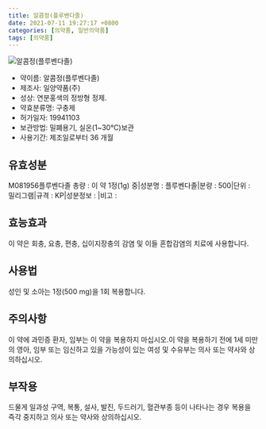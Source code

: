 ```yaml
---
title: 알콤정(플루벤다졸)
date: 2021-07-11 19:27:17 +0800
categories: [의약품, 일반의약품]
tags: [의약품]
---
```

![알콤정(플루벤다졸)](https://nedrug.mfds.go.kr/pbp/cmn/itemImageDownload/147809049909500022)

- 약이름: 알콤정(플루벤다졸)
- 제조사: 일양약품(주)
- 성상: 연분홍색의 정방형 정제.
- 약효분류명: 구충제
- 허가일자: 19941103
- 보관방법: 밀폐용기, 실온(1~30℃)보관
- 사용기간: 제조일로부터 36 개월
## 유효성분
M081956플루벤다졸
총량 : 이 약 1정(1g) 중|성분명 : 플루벤다졸|분량 : 500|단위 : 밀리그램|규격 : KP|성분정보 : |비고 :
## 효능효과
이 약은 회충, 요충, 편충, 십이지장충의 감염 및 이들 혼합감염의 치료에 사용합니다.
## 사용법
성인 및 소아는 1정(500 mg)을 1회 복용합니다.
## 주의사항
이 약에 과민증 환자, 임부는 이 약을 복용하지 마십시오.이 약을 복용하기 전에 1세 미만의 영아, 임부 또는 임신하고 있을 가능성이 있는 여성 및 수유부는 의사 또는 약사와 상의하십시오.
## 부작용
드물게 일과성 구역, 복통, 설사, 발진, 두드러기, 혈관부종 등이 나타나는 경우 복용을 즉각 중지하고 의사 또는 약사와 상의하십시오.
